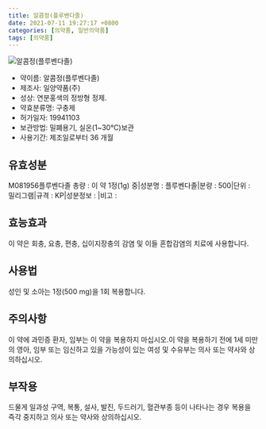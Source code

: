 ```yaml
---
title: 알콤정(플루벤다졸)
date: 2021-07-11 19:27:17 +0800
categories: [의약품, 일반의약품]
tags: [의약품]
---
```

![알콤정(플루벤다졸)](https://nedrug.mfds.go.kr/pbp/cmn/itemImageDownload/147809049909500022)

- 약이름: 알콤정(플루벤다졸)
- 제조사: 일양약품(주)
- 성상: 연분홍색의 정방형 정제.
- 약효분류명: 구충제
- 허가일자: 19941103
- 보관방법: 밀폐용기, 실온(1~30℃)보관
- 사용기간: 제조일로부터 36 개월
## 유효성분
M081956플루벤다졸
총량 : 이 약 1정(1g) 중|성분명 : 플루벤다졸|분량 : 500|단위 : 밀리그램|규격 : KP|성분정보 : |비고 :
## 효능효과
이 약은 회충, 요충, 편충, 십이지장충의 감염 및 이들 혼합감염의 치료에 사용합니다.
## 사용법
성인 및 소아는 1정(500 mg)을 1회 복용합니다.
## 주의사항
이 약에 과민증 환자, 임부는 이 약을 복용하지 마십시오.이 약을 복용하기 전에 1세 미만의 영아, 임부 또는 임신하고 있을 가능성이 있는 여성 및 수유부는 의사 또는 약사와 상의하십시오.
## 부작용
드물게 일과성 구역, 복통, 설사, 발진, 두드러기, 혈관부종 등이 나타나는 경우 복용을 즉각 중지하고 의사 또는 약사와 상의하십시오.
